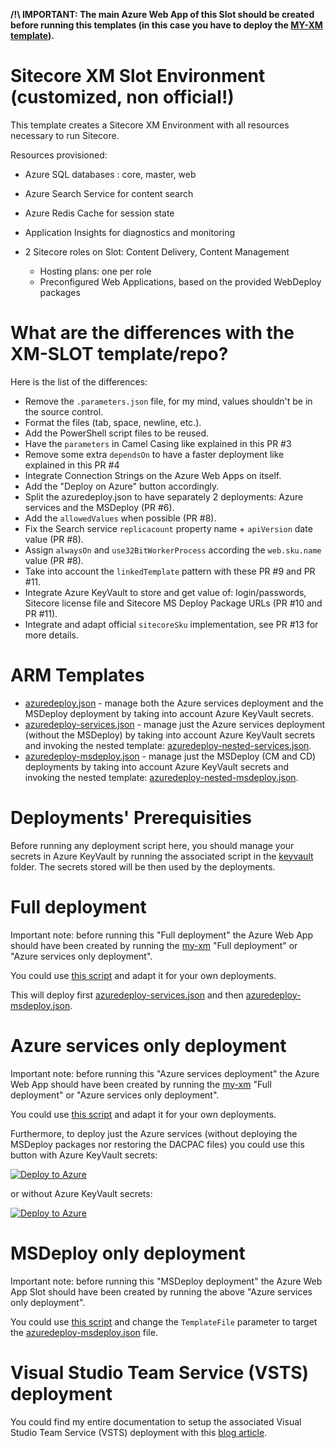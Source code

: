 __/!\ IMPORTANT: The main Azure Web App of this Slot should be created before running this templates (in this case you have to deploy the [MY-XM template](../my-xm)).__

# Sitecore XM Slot Environment (customized, non official!)

This template creates a Sitecore XM Environment with all resources necessary to run Sitecore.

Resources provisioned:
 
  * Azure SQL databases : core, master, web
  * Azure Search Service for content search
  * Azure Redis Cache for session state
  * Application Insights for diagnostics and monitoring
  * 2 Sitecore roles on Slot: Content Delivery, Content Management

    * Hosting plans: one per role
    * Preconfigured Web Applications, based on the provided WebDeploy packages
    
# What are the differences with the XM-SLOT template/repo?

Here is the list of the differences:
* Remove the `.parameters.json` file, for my mind, values shouldn't be in the source control.
* Format the files (tab, space, newline, etc.).
* Add the PowerShell script files to be reused.
* Have the `parameters` in Camel Casing like explained in this PR #3
* Remove some extra `dependsOn` to have a faster deployment like explained in this PR #4
* Integrate Connection Strings on the Azure Web Apps on itself.
* Add the "Deploy on Azure" button accordingly.
* Split the azuredeploy.json to have separately 2 deployments: Azure services and the MSDeploy (PR #6).
* Add the `allowedValues` when possible (PR #8).
* Fix the Search service `replicacount` property name + `apiVersion` date value (PR #8).
* Assign `alwaysOn` and `use32BitWorkerProcess` according the `web.sku.name` value (PR #8).
* Take into account the `linkedTemplate` pattern with these PR #9 and PR #11.
* Integrate Azure KeyVault to store and get value of: login/passwords, Sitecore license file and Sitecore MS Deploy Package URLs (PR #10 and PR #11).
* Integrate and adapt official `sitecoreSku` implementation, see PR #13 for more details.

# ARM Templates

* [azuredeploy.json](./azuredeploy.json) - manage both the Azure services deployment and the MSDeploy deployment  by taking into account Azure KeyVault secrets.
* [azuredeploy-services.json](./azuredeploy-services.json) - manage just the Azure services deployment (without the MSDeploy) by taking into account Azure KeyVault secrets and invoking the nested template: [azuredeploy-nested-services.json](./azuredeploy-nested-services.json).
* [azuredeploy-msdeploy.json](./azuredeploy-msdeploy.json) - manage just the MSDeploy (CM and CD) deployments by taking into account Azure KeyVault secrets and invoking the nested template: [azuredeploy-nested-msdeploy.json](./azuredeploy-nested-msdeploy.json).

# Deployments' Prerequisities

Before running any deployment script here, you should manage your secrets in Azure KeyVault by running the associated script in the [keyvault](../keyvault) folder. The secrets stored will be then used by the deployments.

# Full deployment

Important note: before running this "Full deployment" the Azure Web App should have been created by running the [my-xm](../my-xm) "Full deployment" or "Azure services only deployment".

You could use [this script](./deploy.ps1) and adapt it for your own deployments.

This will deploy first [azuredeploy-services.json](./azuredeploy-services.json) and then [azuredeploy-msdeploy.json](./azuredeploy-msdeploy.json).

# Azure services only deployment

Important note: before running this "Azure services deployment" the Azure Web App should have been created by running the [my-xm](../my-xm) "Full deployment" or "Azure services only deployment".

You could use [this script](./deploy-services.ps1) and adapt it for your own deployments.

Furthermore, to deploy just the Azure services (without deploying the MSDeploy packages nor restoring the DACPAC files) you could use this button with Azure KeyVault secrets:

<a href="https://portal.azure.com/#create/Microsoft.Template/uri/https%3A%2F%2Fraw.githubusercontent.com%2Fmathieu-benoit%2FSitecore-Azure-Quickstart-Templates%2Fmaster%2FSitecore%208.2.1%2Fmy-xm-slot%2Fazuredeploy-services.json" target="_blank">![Deploy to Azure](http://azuredeploy.net/deploybutton.png)</a>

or without Azure KeyVault secrets:

<a href="https://portal.azure.com/#create/Microsoft.Template/uri/https%3A%2F%2Fraw.githubusercontent.com%2Fmathieu-benoit%2FSitecore-Azure-Quickstart-Templates%2Fmaster%2FSitecore%208.2.1%2Fmy-xm-slot%2Fazuredeploy-nested-services.json" target="_blank">![Deploy to Azure](http://azuredeploy.net/deploybutton.png)</a>

# MSDeploy only deployment

Important note: before running this "MSDeploy deployment" the Azure Web App Slot should have been created by running the above "Azure services only deployment".

You could use [this script](./deploy.ps1) and change the `TemplateFile` parameter to target the [azuredeploy-msdeploy.json](./azuredeploy-msdeploy.json) file.

# Visual Studio Team Service (VSTS) deployment

You could find my entire documentation to setup the associated Visual Studio Team Service (VSTS) deployment with this [blog article](https://alwaysupalwayson.blogspot.com/2017/03/advanced-sitecore-arm-templates.html).